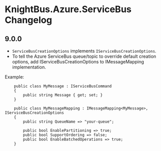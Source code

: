 ﻿# KnightBus.Azure.ServiceBus Changelog

## 9.0.0

- `ServiceBusCreationOptions` implements `IServiceBusCreationOptions`.
- To tell the Azure ServiceBus queue/topic to override default creation options, add IServiceBusCreationOptions to IMessageMapping implementation.

Example:

```
    public class MyMessage : IServiceBusCommand
    {
        public string Message { get; set; }
    }

    public class MyMessageMapping : IMessageMapping<MyMessage>, IServiceBusCreationOptions
    {
        public string QueueName => "your-queue";
		
        public bool EnablePartitioning => true;
        public bool SupportOrdering => false;
        public bool EnableBatchedOperations => true;
    }
```
